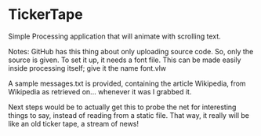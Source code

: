 TickerTape
==========

Simple Processing application that will animate with scrolling text.

Notes:
GitHub has this thing about only uploading source code. So, only the source is given.
To set it up, it needs a font file. This can be made easily inside processing itself; give it the name font.vlw

A sample messages.txt is provided, containing the article Wikipedia, from Wikipedia as retrieved on... whenever it was I grabbed it.

Next steps would be to actually get this to probe the net for interesting things to say, instead of reading from a static file.
That way, it really will be like an old ticker tape, a stream of news!
